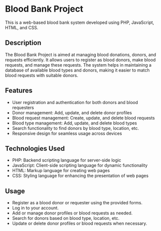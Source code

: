 # Blood Bank Project

This is a web-based blood bank system developed using PHP, JavaScript, HTML, and CSS.

## Description

The Blood Bank Project is aimed at managing blood donations, donors, and requests efficiently. It allows users to register as blood donors, make blood requests, and manage these requests. The system helps in maintaining a database of available blood types and donors, making it easier to match blood requests with suitable donors.

## Features

- User registration and authentication for both donors and blood requesters
- Donor management: Add, update, and delete donor profiles
- Blood request management: Create, update, and delete blood requests
- Blood type management: Add, update, and delete blood types
- Search functionality to find donors by blood type, location, etc.
- Responsive design for seamless usage across devices

## Technologies Used

- PHP: Backend scripting language for server-side logic
- JavaScript: Client-side scripting language for dynamic functionality
- HTML: Markup language for creating web pages
- CSS: Styling language for enhancing the presentation of web pages

## Usage
- Register as a blood donor or requester using the provided forms.
- Log in to your account.
- Add or manage donor profiles or blood requests as needed.
- Search for donors based on blood type, location, etc.
- Update or delete donor profiles or blood requests when necessary.
